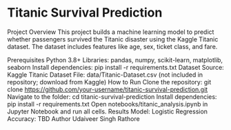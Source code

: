 # Titanic Survival Prediction
Project Overview
This project builds a machine learning model to predict whether passengers survived the Titanic disaster using the Kaggle Titanic dataset. The dataset includes features like age, sex, ticket class, and fare.

Prerequisites
Python 3.8+
Libraries: pandas, numpy, scikit-learn, matplotlib, seaborn
Install dependencies: pip install -r requirements.txt
Dataset
Source: Kaggle Titanic Dataset
File: data/Titanic-Dataset.csv (not included in repository; download from Kaggle)
How to Run
Clone the repository: git clone https://github.com/your-username/titanic-survival-prediction.git
Navigate to the folder: cd titanic-survival-prediction
Install dependencies: pip install -r requirements.txt
Open notebooks/titanic_analysis.ipynb in Jupyter Notebook and run all cells.
Results
Model: Logistic Regression
Accuracy: TBD
Author
Udaiveer Singh Rathore
